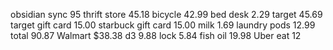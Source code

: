 obsidian sync 95
thrift store 45.18
	bicycle 42.99
	bed desk 2.29
target 45.69
	target gift card 15.00
	starbuck gift card 15.00
	milk 1.69
	laundry pods 12.99
total 90.87
Walmart $38.38
	d3 9.88
	lock 5.84
	fish oil 19.98
Uber eat 
	 12